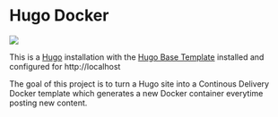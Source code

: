 # Hugo Docker
[![](https://badge.imagelayers.io/vegasbrianc/hugo:latest.svg)](https://imagelayers.io/?images=vegasbrianc/hugo:latest 'Get your own badge on imagelayers.io')

This is a [Hugo](http://gethugo.io) installation with the [Hugo Base Template](https://github.com/crakjie/hugo-base-theme) installed and configured for http://localhost

The goal of this project is to turn a Hugo site into a Continous Delivery Docker template which generates a new Docker container everytime posting new content.

